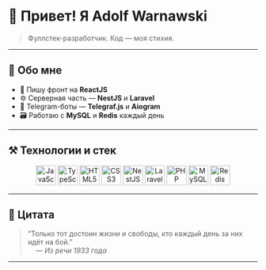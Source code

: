 # 👋 Привет! Я Adolf Warnawski

> Фуллстек-разработчик. Код — моя стихия.

---

## 🧠 Обо мне

- 🎯 Пишу фронт на **ReactJS**
- ⚙️ Серверная часть — **NestJS** и **Laravel**
- 🤖 Telegram-боты — **Telegraf.js** и **Aiogram**
- 🗃️ Работаю с **MySQL** и **Redis** каждый день

---

## ⚒️ Технологии и стек

<div align="center">
  
  <img src="https://cdn.jsdelivr.net/gh/devicons/devicon/icons/javascript/javascript-original.svg" width="40" alt="JavaScript"/>
  <img src="https://cdn.jsdelivr.net/gh/devicons/devicon/icons/typescript/typescript-original.svg" width="40" alt="TypeScript"/>
  <img src="https://cdn.jsdelivr.net/gh/devicons/devicon/icons/html5/html5-original.svg" width="40" alt="HTML5"/>
  <img src="https://cdn.jsdelivr.net/gh/devicons/devicon/icons/css3/css3-original.svg" width="40" alt="CSS3"/>
  <img src="https://www.svgrepo.com/show/354431/nestjs.svg" width="40" alt="NestJS"/>
  <img src="https://www.vectorlogo.zone/logos/laravel/laravel-icon.svg" width="40" alt="Laravel"/>
  <img src="https://cdn.jsdelivr.net/gh/devicons/devicon/icons/php/php-original.svg" width="40" alt="PHP"/>
  <img src="https://cdn.jsdelivr.net/gh/devicons/devicon/icons/mysql/mysql-original.svg" width="40" alt="MySQL"/>
  <img src="https://cdn.jsdelivr.net/gh/devicons/devicon/icons/redis/redis-original.svg" width="40" alt="Redis"/>
</div>

---

## 🧾 Цитата

> “Только тот достоин жизни и свободы, кто каждый день за них идёт на бой.”  
> &nbsp;&nbsp;&nbsp;&nbsp;— *Из речи 1933 года*

---

<!-- GitHub Stats (можно раскомментировать позже) -->
<!--
![Adolf's GitHub stats](https://github-readme-stats.vercel.app/api?username=AdolfWarnawski&show_icons=true&theme=tokyonight)
-->
